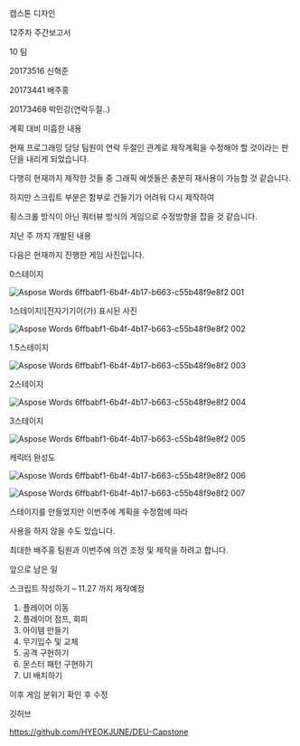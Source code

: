 ﻿캡스톤 디자인

12주차 주간보고서







10 팀

20173516 신혁준

20173441 배주홍

20173468 박민강(연락두절..)

계획 대비 미흡한 내용

현재 프로그래밍 담당 팀원이 연락 두절인 관계로 제작계획을 수정해야 할 것이라는 판단을 내리게 되었습니다.

다행히 현재까지 제작한 것들 중 그래픽 에셋들은 충분히 재사용이 가능할 것 같습니다.

하지만 스크립트 부분은 함부로 건들기가 어려워 다시 제작하여

횡스크롤 방식이 아닌 쿼터뷰 방식의 게임으로 수정방향을 잡을 것 같습니다.

지난 주 까지 개발된 내용

다음은 현재까지 진행한 게임 사진입니다.

0스테이지


![Aspose Words 6ffbabf1-6b4f-4b17-b663-c55b48f9e8f2 001](https://user-images.githubusercontent.com/70642981/207510002-c1a0a46e-2280-4a66-a969-6769a8537d45.png)


1스테이지![전자기기이(가) 표시된 사진

![Aspose Words 6ffbabf1-6b4f-4b17-b663-c55b48f9e8f2 002](https://user-images.githubusercontent.com/70642981/207510018-c204f77f-3701-4a15-9c34-b8dac6977aa8.png)

1.5스테이지

![Aspose Words 6ffbabf1-6b4f-4b17-b663-c55b48f9e8f2 003](https://user-images.githubusercontent.com/70642981/207510052-ce620d64-9433-453e-894e-b1b55ac2ca51.png)

2스테이지

![Aspose Words 6ffbabf1-6b4f-4b17-b663-c55b48f9e8f2 004](https://user-images.githubusercontent.com/70642981/207510075-1b011172-140b-48e0-9191-1365c1cba01c.png)

3스테이지

![Aspose Words 6ffbabf1-6b4f-4b17-b663-c55b48f9e8f2 005](https://user-images.githubusercontent.com/70642981/207510110-e10b77d0-d08d-434c-8cba-a23726a4ed75.png)

캐릭터 완성도

![Aspose Words 6ffbabf1-6b4f-4b17-b663-c55b48f9e8f2 006](https://user-images.githubusercontent.com/70642981/207510138-456964cf-b215-4ebf-b413-b8a0434eff6e.png)

![Aspose Words 6ffbabf1-6b4f-4b17-b663-c55b48f9e8f2 007](https://user-images.githubusercontent.com/70642981/207510158-9c80000c-d9d5-410c-8f7b-dd604ff19ccc.png)

스테이지를 만들었지만 이번주에 계획을 수정함에 따라

사용을 하지 않을 수도 있습니다.

최대한 배주홍 팀원과 이번주에 의견 조정 및 제작을 하려고 합니다. 

앞으로 남은 일

스크립트 작성하기 – 11.27 까지 제작예정

1. 플레이어 이동
1. 플레이어 점프, 회피
1. 아이템 만들기
1. 무기입수 및 교체
1. 공격 구현하기
1. 몬스터 패턴 구현하기
1. UI 배치하기

이후 게임 분위기 확인 후 수정

깃허브

https://github.com/HYEOKJUNE/DEU-Capstone
